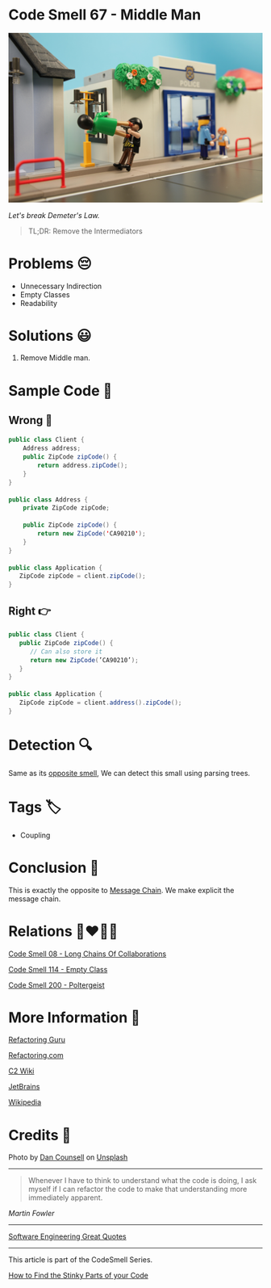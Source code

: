 # Code Smell 67 - Middle Man

![Code Smell 67 - Middle Man](Code%20Smell%2067%20-%20Middle%20Man.jpg)

*Let's break Demeter's Law.*

> TL;DR: Remove the Intermediators

# Problems 😔 

- Unnecessary Indirection
- Empty Classes
- Readability

# Solutions 😃

1. Remove Middle man.

# Sample Code 📖

## Wrong 🚫

<!-- [Gist Url](https://gist.github.com/mcsee/8f89b53d0be21a6779e4be53673edf5c) -->

```java
public class Client {
    Address address;
    public ZipCode zipCode() {
        return address.zipCode();
    }
}

public class Address {
    private ZipCode zipCode;
    
    public ZipCode zipCode() {
        return new ZipCode('CA90210');
    }
}

public class Application {   
   ZipCode zipCode = client.zipCode();
}
```

## Right 👉

<!-- [Gist Url](https://gist.github.com/mcsee/63674fe800fca77d3a7edc39bde428c8) -->

```java
public class Client {
   public ZipCode zipCode() {
      // Can also store it
      return new ZipCode(’CA90210’);
   }
}

public class Application {   
   ZipCode zipCode = client.address().zipCode();
}
```

# Detection 🔍

Same as its [opposite smell](https://github.com/mcsee/Software-Design-Articles/tree/main/Articles/Code%20Smells/Code%20Smell%2008%20-%20Long%20Chains%20Of%20Collaborations/readme.md), We can detect this small using parsing trees.

# Tags 🏷️

- Coupling

# Conclusion 🏁

This is exactly the opposite to [Message Chain](https://github.com/mcsee/Software-Design-Articles/tree/main/Articles/Code%20Smells/Code%20Smell%2008%20-%20Long%20Chains%20Of%20Collaborations/readme.md). We make explicit the message chain. 

# Relations 👩‍❤️‍💋‍👨

[Code Smell 08 - Long Chains Of Collaborations](https://github.com/mcsee/Software-Design-Articles/tree/main/Articles/Code%20Smells/Code%20Smell%2008%20-%20Long%20Chains%20Of%20Collaborations/readme.md)

[Code Smell 114 - Empty Class](https://github.com/mcsee/Software-Design-Articles/tree/main/Articles/Code%20Smells/Code%20Smell%20114%20-%20Empty%20Class/readme.md)

[Code Smell 200 - Poltergeist](https://github.com/mcsee/Software-Design-Articles/tree/main/Articles/Code%20Smells/Code%20Smell%20200%20-%20Poltergeist/readme.md)

# More Information 📕

[Refactoring Guru](https://refactoring.guru/smells/middle-man)

[Refactoring.com](https://refactoring.com/catalog/removeMiddleMan.html)

[C2 Wiki](https://wiki.c2.com/?MiddleMan)

[JetBrains](https://www.jetbrains.com/help/idea/remove-middleman.html#remove_middleman_example)

[Wikipedia](https://en.wikipedia.org/wiki/Law_of_Demeter)

# Credits 🙏

Photo by [Dan Counsell](https://unsplash.com/@dancounsell) on [Unsplash](https://unsplash.com/s/photos/robber)
  
* * *

> Whenever I have to think to understand what the code is doing, I ask myself if I can refactor the code to make that understanding more immediately apparent.

_Martin Fowler_

* * *
 
[Software Engineering Great Quotes](https://github.com/mcsee/Software-Design-Articles/tree/main/Articles/Quotes/Software%20Engineering%20Great%20Quotes/readme.md)

* * *

This article is part of the CodeSmell Series.

[How to Find the Stinky Parts of your Code](https://github.com/mcsee/Software-Design-Articles/tree/main/Articles/Code%20Smells/How%20to%20Find%20the%20Stinky%20parts%20of%20your%20Code/readme.md)
